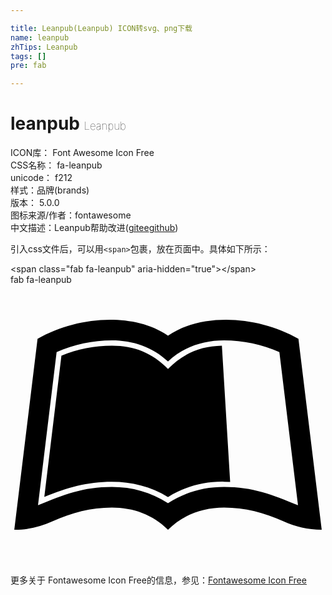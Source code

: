 ```yaml
---

title: Leanpub(Leanpub) ICON转svg、png下载
name: leanpub
zhTips: Leanpub
tags: []
pre: fab

---
```


# leanpub  <small style="font-size: 60%;font-weight: 100">Leanpub</small>


<div class="detail-page">
<p>
<span>
ICON库：
<span class="badge-secondary badge">Font Awesome Icon Free</span> 
</span>
<br/>
<span>
CSS名称：
<span class="badge-secondary badge">fa-leanpub</span> 
</span>
<br/>
<span>
unicode：
<span class="badge-secondary badge">f212</span> 
<copy-btn content='f212' btn-title=""></copy-btn>
<copy-btn :content='String.fromCodePoint(parseInt("f212", 16))' btn-title="复制U"></copy-btn>
</span><br/><span>样式：<span class="badge-light badge">品牌(brands)</span></span>
<br/>
<span>
版本：
<span class="badge-secondary badge">5.0.0</span> 
</span>
<br/>
<span>图标来源/作者：<span class="badge-light badge">fontawesome</span></span> 
<br/>
<span class="zh-detail">中文描述：<span class="badge-primary badge">Leanpub</span><span class="help-link"><span>帮助改进</span>(<a href="https://gitee.com/liuwave/icon-helper/edit/master/json/fontawesome/brands/leanpub.json" target="_blank" rel="noopener noreferrer">gitee</a><a href="https://github.com/liuwave/icon-helper/edit/master/json/fontawesome/brands/leanpub.json" target="_blank" rel="noopener noreferrer">github</a></span>)</span><br/>
</p>
</div>
<div class="alert alert-dark">
  <i class="fab fa-leanpub fa-xs"></i>
  <i class="fab fa-leanpub fa-sm"></i>
  <i class="fab fa-leanpub fa-lg"></i>
  <i class="fab fa-leanpub fa-2x"></i>
  <i class="fab fa-leanpub fa-3x"></i>
  <i class="fab fa-leanpub fa-5x"></i>
  <i class="fab fa-leanpub fa-7x"></i>
</div>
<div>
  <p>引入css文件后，可以用<code>&lt;span&gt;</code>包裹，放在页面中。具体如下所示：    
  </p>
  <div class="alert alert-primary" style="font-size: 14px">
    &lt;span class="fab fa-leanpub" aria-hidden="true"&gt;&lt;/span&gt;
    <copy-btn content='<span class="fab fa-leanpub" aria-hidden="true"></span>'></copy-btn>
  </div>
  <div class="alert alert-secondary">
    <i class="fab fa-leanpub"
    style="font-size: 24px"
    aria-hidden="true"></i> fab fa-leanpub
    <copy-btn content="fab fa-leanpub" btn-title="复制图标名称"></copy-btn>
  </div>
</div>
<div id="svg" class="svg-wrap">
<svg xmlns="http://www.w3.org/2000/svg" viewBox="0 0 576 512"><path d="M386.539 111.485l15.096 248.955-10.979-.275c-36.232-.824-71.64 8.783-102.657 27.997-31.016-19.214-66.424-27.997-102.657-27.997-45.564 0-82.07 10.705-123.516 27.723L93.117 129.6c28.546-11.803 61.484-18.115 92.226-18.115 41.173 0 73.836 13.175 102.657 42.544 27.723-28.271 59.013-41.721 98.539-42.544zM569.07 448c-25.526 0-47.485-5.215-70.542-15.645-34.31-15.645-69.993-24.978-107.871-24.978-38.977 0-74.934 12.901-102.657 40.623-27.723-27.723-63.68-40.623-102.657-40.623-37.878 0-73.561 9.333-107.871 24.978C55.239 442.236 32.731 448 8.303 448H6.93L49.475 98.859C88.726 76.626 136.486 64 181.775 64 218.83 64 256.984 71.685 288 93.095 319.016 71.685 357.17 64 394.225 64c45.289 0 93.049 12.626 132.3 34.859L569.07 448zm-43.368-44.741l-34.036-280.246c-30.742-13.999-67.248-21.41-101.009-21.41-38.428 0-74.385 12.077-102.657 38.702-28.272-26.625-64.228-38.702-102.657-38.702-33.761 0-70.267 7.411-101.009 21.41L50.298 403.259c47.211-19.487 82.894-33.486 135.045-33.486 37.604 0 70.817 9.606 102.657 29.644 31.84-20.038 65.052-29.644 102.657-29.644 52.151 0 87.834 13.999 135.045 33.486z"/></svg>
</div>
<detail full-name='fa-leanpub'></detail>
    
<div><p>更多关于  Fontawesome Icon Free的信息，参见：<a target="_blank" href="https://iconhelper.cn/fontawesome.html">Fontawesome Icon Free</a>
</p></div>
